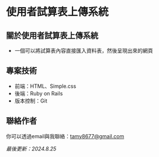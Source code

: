 # 使用者試算表上傳系統

## 關於使用者試算表上傳系統
- 一個可以將試算表內容直接匯入資料表，然後呈現出來的網頁
  
<!-- ## 專案畫面與功能介紹

## 安裝 -->

## 專案技術
- 前端：HTML、Simple.css
- 後端：Ruby on Rails
- 版本控制：Git

<!-- ## 使用技術詳細說明 -->

## 聯絡作者
你可以透過email與我聯絡：tamy8677@gmail.com

<i>最後更新：2024.8.25</i>

